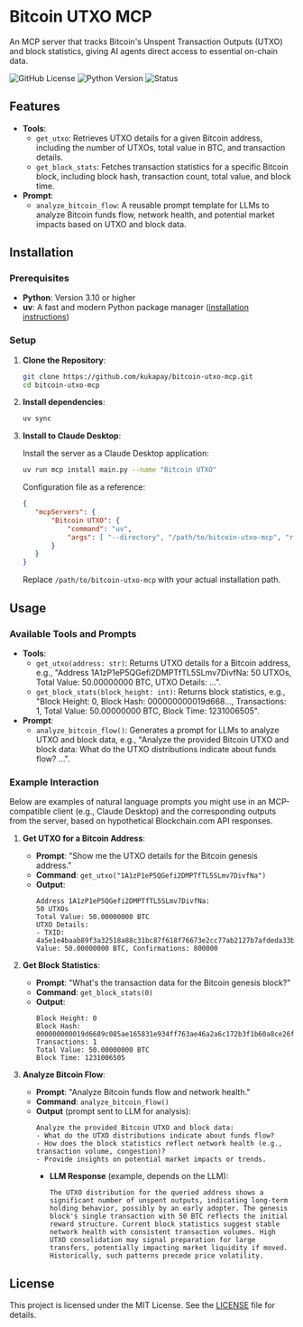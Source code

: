 # Bitcoin UTXO MCP

An MCP server that tracks Bitcoin's Unspent Transaction Outputs (UTXO) and block statistics, giving AI agents direct access to essential on-chain data.

![GitHub License](https://img.shields.io/github/license/kukapay/bitcoin-utxo-mcp) 
![Python Version](https://img.shields.io/badge/python-3.10%2B-blue)
![Status](https://img.shields.io/badge/status-active-brightgreen.svg)

## Features

- **Tools**:
  - `get_utxo`: Retrieves UTXO details for a given Bitcoin address, including the number of UTXOs, total value in BTC, and transaction details.
  - `get_block_stats`: Fetches transaction statistics for a specific Bitcoin block, including block hash, transaction count, total value, and block time.
- **Prompt**:
  - `analyze_bitcoin_flow`: A reusable prompt template for LLMs to analyze Bitcoin funds flow, network health, and potential market impacts based on UTXO and block data.

## Installation

### Prerequisites

- **Python**: Version 3.10 or higher
- **uv**: A fast and modern Python package manager ([installation instructions](https://docs.astral.sh/uv/))

### Setup

1. **Clone the Repository**:
   ```bash
   git clone https://github.com/kukapay/bitcoin-utxo-mcp.git
   cd bitcoin-utxo-mcp
   ```

2. **Install dependencies**:
   ```bash
   uv sync
   ```

3. **Install to Claude Desktop**:

    Install the server as a Claude Desktop application:
    ```bash
    uv run mcp install main.py --name "Bitcoin UTXO"
    ```

    Configuration file as a reference:

    ```json
    {
       "mcpServers": {
           "Bitcoin UTXO": {
               "command": "uv",
               "args": [ "--directory", "/path/to/bitcoin-utxo-mcp", "run", "main.py" ]
           }
       }
    }
    ```
    Replace `/path/to/bitcoin-utxo-mcp` with your actual installation path.


## Usage

### Available Tools and Prompts

- **Tools**:
  - `get_utxo(address: str)`: Returns UTXO details for a Bitcoin address, e.g., "Address 1A1zP1eP5QGefi2DMPTfTL5SLmv7DivfNa: 50 UTXOs, Total Value: 50.00000000 BTC, UTXO Details: ...".
  - `get_block_stats(block_height: int)`: Returns block statistics, e.g., "Block Height: 0, Block Hash: 000000000019d668..., Transactions: 1, Total Value: 50.00000000 BTC, Block Time: 1231006505".
- **Prompt**:
  - `analyze_bitcoin_flow()`: Generates a prompt for LLMs to analyze UTXO and block data, e.g., "Analyze the provided Bitcoin UTXO and block data: What do the UTXO distributions indicate about funds flow? ...".

### Example Interaction

Below are examples of natural language prompts you might use in an MCP-compatible client (e.g., Claude Desktop) and the corresponding outputs from the server, based on hypothetical Blockchain.com API responses.

1. **Get UTXO for a Bitcoin Address**:
   - **Prompt**: "Show me the UTXO details for the Bitcoin genesis address."
   - **Command**: `get_utxo("1A1zP1eP5QGefi2DMPTfTL5SLmv7DivfNa")`
   - **Output**:
     ```
     Address 1A1zP1eP5QGefi2DMPTfTL5SLmv7DivfNa:
     50 UTXOs
     Total Value: 50.00000000 BTC
     UTXO Details:
     - TXID: 4a5e1e4baab89f3a32518a88c31bc87f618f76673e2cc77ab2127b7afdeda33b, Value: 50.00000000 BTC, Confirmations: 800000
     ```

2. **Get Block Statistics**:
   - **Prompt**: "What's the transaction data for the Bitcoin genesis block?"
   - **Command**: `get_block_stats(0)`
   - **Output**:
     ```
     Block Height: 0
     Block Hash: 000000000019d6689c085ae165831e934ff763ae46a2a6c172b3f1b60a8ce26f
     Transactions: 1
     Total Value: 50.00000000 BTC
     Block Time: 1231006505
     ```

3. **Analyze Bitcoin Flow**:
   - **Prompt**: "Analyze Bitcoin funds flow and network health."
   - **Command**: `analyze_bitcoin_flow()`
   - **Output** (prompt sent to LLM for analysis):
     ```
     Analyze the provided Bitcoin UTXO and block data:
     - What do the UTXO distributions indicate about funds flow?
     - How does the block statistics reflect network health (e.g., transaction volume, congestion)?
     - Provide insights on potential market impacts or trends.
     ```
     - **LLM Response** (example, depends on the LLM):
       ```
       The UTXO distribution for the queried address shows a significant number of unspent outputs, indicating long-term holding behavior, possibly by an early adopter. The genesis block's single transaction with 50 BTC reflects the initial reward structure. Current block statistics suggest stable network health with consistent transaction volumes. High UTXO consolidation may signal preparation for large transfers, potentially impacting market liquidity if moved. Historically, such patterns precede price volatility.
       ```

## License

This project is licensed under the MIT License. See the [LICENSE](LICENSE) file for details.


